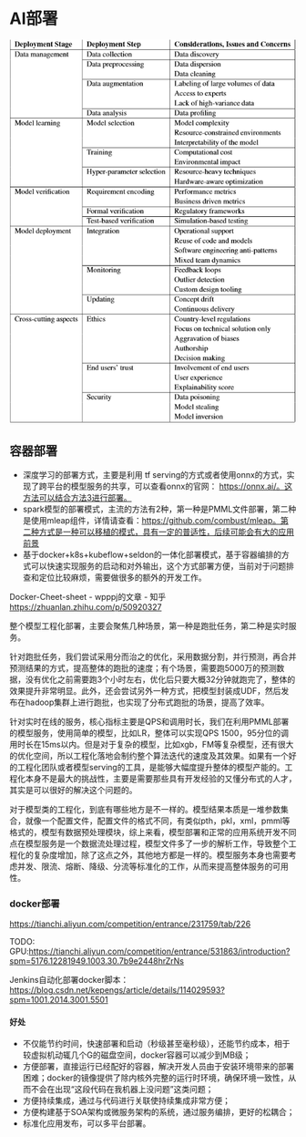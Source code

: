 # AI部署

![ML deploy[3]](../img/ML_deploy.png)

## 容器部署

- 深度学习的部署方式，主要是利用 tf serving的方式或者使用onnx的方式，实现了跨平台的模型服务的共享，可以查看onnx的官网： https://onnx.ai/。这方法可以结合方法3进行部署。
- spark模型的部署模式，主流的方法有2种，第一种是PMML文件部署，第二种是使用mleap组件，详情请查看：https://github.com/combust/mleap。第二种方式是一种可以移植的模式，具有一定的普适性，后续可能会有大的应用前景
- 基于docker+k8s+kubeflow+seldon的一体化部署模式，基于容器编排的方式可以快速实现服务的启动和对外输出，这个方式部署方便，当前对于问题排查和定位比较麻烦，需要做很多的额外的开发工作。

Docker-Cheet-sheet - wpppj的文章 - 知乎
https://zhuanlan.zhihu.com/p/50920327


整个模型工程化部署，主要会聚焦几种场景，第一种是跑批任务，第二种是实时服务。

针对跑批任务，我们尝试采用分而治之的优化，采用数据分割，并行预测，再合并预测结果的方式，提高整体的跑批的速度；有个场景，需要跑5000万的预测数据，没有优化之前需要跑3个小时左右，优化后只要大概32分钟就跑完了，整体的效果提升非常明显。此外，还会尝试另外一种方式，把模型封装成UDF，然后发布在hadoop集群上进行跑批，也实现了分布式跑批的场景，提高了效率。

针对实时在线的服务，核心指标主要是QPS和调用时长，我们在利用PMML部署的模型服务，使用简单的模型，比如LR，整体可以实现QPS 1500，95分位的调用时长在15ms以内。但是对于复杂的模型，比如xgb，FM等复杂模型，还有很大的优化空间，所以工程化落地会制约整个算法迭代的速度及其效果。如果有一个好的工程化团队或者模型serving的工具，是能够大幅度提升整体的模型产能的。工程化本身不是最大的挑战性，主要是需要那些具有开发经验的又懂分布式的人才，其实是可以很好的解决这个问题的。

对于模型类的工程化，到底有哪些地方是不一样的。模型结果本质是一堆参数集合，就像一个配置文件，配置文件的格式不同，有类似pth，pkl，xml，pmml等格式的，模型有数据预处理模块，综上来看，模型部署和正常的应用系统开发不同点在模型服务是一个数据流处理过程，模型文件多了一步的解析工作，导致整个工程化的复杂度增加，除了这点之外，其他地方都是一样的。模型服务本身也需要考虑并发、限流、熔断、降级、分流等标准化的工作，从而来提高整体服务的可用性。

### docker部署

https://tianchi.aliyun.com/competition/entrance/231759/tab/226

TODO: GPU:https://tianchi.aliyun.com/competition/entrance/531863/introduction?spm=5176.12281949.1003.30.7b9e2448hrZrNs

Jenkins自动化部署docker脚本：https://blog.csdn.net/kepengs/article/details/114029593?spm=1001.2014.3001.5501

#### 好处

- 不仅能节约时间，快速部署和启动（秒级甚至毫秒级），还能节约成本，相于较虚拟机动辄几个G的磁盘空间，docker容器可以减少到MB级；
- 方便部署，直接运行已经配好的容器，解决开发人员由于安装环境带来的部署困难；docker的镜像提供了除内核外完整的运行时环境，确保环境一致性，从而不会在出现“这段代码在我机器上没问题”这类问题；
- 方便持续集成，通过与代码进行关联使持续集成非常方便；
- 方便构建基于SOA架构或微服务架构的系统，通过服务编排，更好的松耦合；
- 标准化应用发布，可以多平台部署。

[1]: https://zhuanlan.zhihu.com/p/77636947
[2]: https://www.zhihu.com/org/jddfeng-kong-suan-fa/posts/posts_by_votess
[3]: http://www.ailab.cn/ml/20201213109713.html
